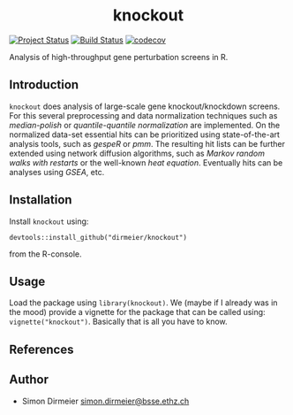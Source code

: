 <h1 align="center"> knockout </h1>

[![Project Status](http://www.repostatus.org/badges/latest/wip.svg)](http://www.repostatus.org/#wip)
[![Build Status](https://travis-ci.org/dirmeier/knockout.svg?branch=master)](https://travis-ci.org/dirmeier/knockout)
[![codecov](https://codecov.io/gh/dirmeier/knockout/branch/master/graph/badge.svg)](https://codecov.io/gh/dirmeier/knockout)

Analysis of high-throughput gene perturbation screens in R.

## Introduction

`knockout` does analysis of large-scale gene knockout/knockdown screens. 
For this several preprocessing and data normalization techniques such as *median-polish* or *quantile-quantile normalization* are implemented. 
On the normalized data-set essential hits can be prioritized using state-of-the-art analysis tools, such as *gespeR* or *pmm*. 
The resulting hit lists can be further extended using network diffusion algorithms, such as *Markov random walks with restarts* or the well-known *heat equation*.
Eventually hits can be analyses using *GSEA*, etc.

## Installation
 
Install `knockout` using:
```{r}
devtools::install_github("dirmeier/knockout") 
```
from the R-console.

## Usage

Load the package using `library(knockout)`. We (maybe if I already was in the mood) provide a vignette for the package that can be called using: `vignette("knockout")`.
Basically that is all you have to know.

## References



## Author

* Simon Dirmeier <a href="mailto:simon.dirmeier@bsse.ethz.ch">simon.dirmeier@bsse.ethz.ch</a>
